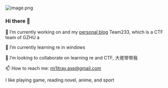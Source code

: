 ![image.png](https://i.loli.net/2020/08/07/2nFwZ8MCbjeL5TS.png)

### Hi there 👋

<!--
**Military-axe/Military-axe** is a ✨ _special_ ✨ repository because its `README.md` (this file) appears on your GitHub profile.-->

🔭 I’m currently working on and my [personal blog](https://military-axe.github.io/) Team233, which is a CTF team of GZHU a

🌱 I’m currently learning re in windows

👯 I’m looking to collaborate on learning re and CTF, 大佬带带我

📫 How to reach me: mi1itray.axe@gmail.com

I like playing game, reading novel, anime, and sport



